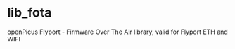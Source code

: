 lib_fota
========

openPicus Flyport - Firmware Over The Air library, valid for Flyport ETH and WIFI
